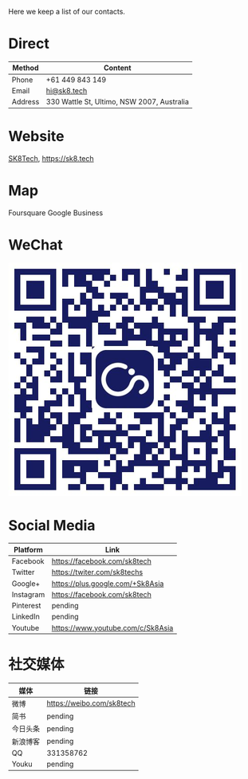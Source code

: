 Here we keep a list of our contacts.

# Direct

|Method|Content
|-|-
|Phone|+61 449 843 149
|Email|hi@sk8.tech
|Address| 330 Wattle St, Ultimo, NSW 2007, Australia

# Website

[SK8Tech](https://sk8.tech), https://sk8.tech

# Map

Foursquare
Google Business

# WeChat

![](/assets/公众号.jpg)

# Social Media

|Platform|Link
|-|-
|Facebook|https://facebook.com/sk8tech
|Twitter|https://twiter.com/sk8techs
|Google+|https://plus.google.com/+Sk8Asia
|Instagram|https://facebook.com/sk8tech
|Pinterest|pending
|LinkedIn|pending
|Youtube|https://www.youtube.com/c/Sk8Asia

# 社交媒体

|媒体|链接
|-|-
|微博|https://weibo.com/sk8tech
|简书|pending
|今日头条|pending
|新浪博客|pending
|QQ|331358762
|Youku|pending
